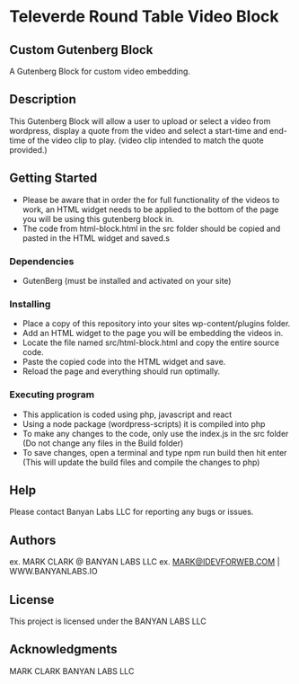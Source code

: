 # Televerde Round Table Video Block

## Custom Gutenberg Block

A Gutenberg Block for custom video embedding.

## Description

This Gutenberg Block will allow a user to upload or select a video from wordpress, display a quote from the video and select a start-time and end-time of the video clip to play. (video clip intended to match the quote provided.)

## Getting Started

* Please be aware that in order the for full functionality of the videos to work, an HTML widget needs to be applied to the bottom of the page you will be using this gutenberg block in.
* The code from html-block.html in the src folder should be copied and pasted in the HTML widget and saved.s

### Dependencies

* GutenBerg (must be installed and activated on your site)

### Installing

* Place a copy of this repository into your sites wp-content/plugins folder.
* Add an HTML widget to the page you will be embedding the videos in.
* Locate the file named src/html-block.html and copy the entire source code.
* Paste the copied code into the HTML widget and save.
* Reload the page and everything should run optimally.

### Executing program

* This application is coded using php, javascript and react
* Using a node package (wordpress-scripts) it is compiled into php
* To make any changes to the code, only use the index.js in the src folder (Do not change any files in the Build folder)
* To save changes, open a terminal and type npm run build then hit enter (This will update the build files and compile the changes to php)

## Help

Please contact Banyan Labs LLC for reporting any bugs or issues.

## Authors

ex. MARK CLARK @ BANYAN LABS LLC
ex. MARK@IDEVFORWEB.COM | WWW.BANYANLABS.IO

## License

This project is licensed under the BANYAN LABS LLC

## Acknowledgments

MARK CLARK
BANYAN LABS LLC
